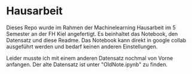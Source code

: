 # Hausarbeit
Dieses Repo wurde im Rahmen der Machinelearning Hausarbeit im 5 Semester an der FH Kiel angefertigt. Es beinhaltet das Notebook, den Datensatz und diese Readme. Das Notebook kann direkt in google collab ausgeführt werden und bedarf keinen anderen Einstellungen.

Leider musste ich mit einem anderen Datensatz nochmal von Vorne anfangen. Der alte Datensatz ist unter "OldNote.ipynb" zu finden.
